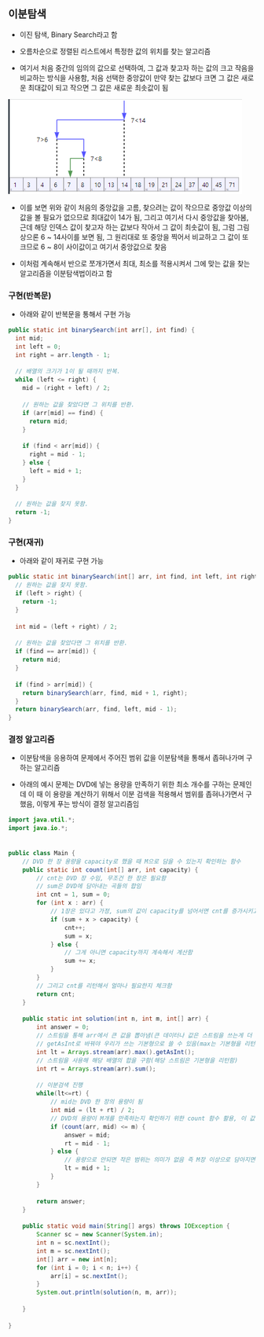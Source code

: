 ## 이분탐색
- 이진 탐색, Binary Search라고 함

- 오름차순으로 정렬된 리스트에서 특정한 값의 위치를 찾는 알고리즘

- 여기서 처음 중간의 임의의 값으로 선택하여, 그 값과 찾고자 하는 값의 크고 작음을 비교하는 방식을 사용함, 처음 선택한 중앙값이 만약 찾는 값보다 크면 그 값은 새로운 최대값이 되고 작으면 그 값은 새로운 최솟값이 됨

![one](/cheewr85/img/Template/fifteen.png)

- 이를 보면 위와 같이 처음의 중앙값을 고름, 찾으려는 값이 작으므로 중앙값 이상의 값을 볼 필요가 없으므로 최대값이 14가 됨, 그리고 여기서 다시 중앙값을 찾아봄, 근데 해당 인덱스 값이 찾고자 하는 값보다 작아서 그 값이 최솟값이 됨, 그럼 그림상으론 6 ~ 14사이를 보면 됨, 그 원리대로 또 중앙을 찍어서 비교하고 그 값이 또 크므로 6 ~ 8이 사이값이고 여기서 중앙값으로 찾음

- 이처럼 계속해서 반으로 쪼개가면서 최대, 최소를 적용시켜서 그에 맞는 값을 찾는 알고리즘을 이분탐색법이라고 함

### 구현(반복문)
- 아래와 같이 반복문을 통해서 구현 가능

```java
public static int binarySearch(int arr[], int find) {
  int mid;
  int left = 0;
  int right = arr.length - 1;

  // 배열의 크기가 1이 될 때까지 반복.
  while (left <= right) {
    mid = (right + left) / 2;

    // 원하는 값을 찾았다면 그 위치를 반환.
    if (arr[mid] == find) {
      return mid;
    }

    if (find < arr[mid]) {
      right = mid - 1;
    } else {
      left = mid + 1;
    }
  }

  // 원하는 값을 찾지 못함.
  return -1;
}
```

### 구현(재귀)
- 아래와 같이 재귀로 구현 가능

```java
public static int binarySearch(int[] arr, int find, int left, int right) {
  // 원하는 값을 찾지 못함.
  if (left > right) {
    return -1;
  }

  int mid = (left + right) / 2;
  
  // 원하는 값을 찾았다면 그 위치를 반환.
  if (find == arr[mid]) {
    return mid;
  }

  if (find > arr[mid]) {
    return binarySearch(arr, find, mid + 1, right);
  }
  return binarySearch(arr, find, left, mid - 1);
}
```

### 결정 알고리즘
- 이분탐색을 응용하여 문제에서 주어진 범위 값을 이분탐색을 통해서 좁혀나가며 구하는 알고리즘

- 아래의 예시 문제는 DVD에 넣는 용량을 만족하기 위한 최소 개수를 구하는 문제인데 이 때 이 용량을 계산하기 위해서 이분 검색을 적용해서 범위를 좁혀나가면서 구했음, 이렇게 푸는 방식이 결정 알고리즘임

```java
import java.util.*;
import java.io.*;


public class Main {
    // DVD 한 장 용량을 capacity로 했을 때 M으로 담을 수 있는지 확인하는 함수
    public static int count(int[] arr, int capacity) {
        // cnt는 DVD 장 수임, 무조건 한 장은 필요함
        // sum은 DVD에 담아내는 곡들의 합임
        int cnt = 1, sum = 0;
        for (int x : arr) {
            // 1장은 있다고 가정, sum의 값이 capacity를 넘어서면 cnt를 증가시키고 sum에 x를 넣어야함(sum을 넘은 이후 값으로 다시 계산)
            if (sum + x > capacity) {
                cnt++;
                sum = x;
            } else {
                // 그게 아니면 capacity까지 계속해서 계산함
                sum += x;
            }
        }
        // 그리고 cnt를 리턴해서 얼마나 필요한지 체크함
        return cnt;
    }

    public static int solution(int n, int m, int[] arr) {
        int answer = 0;
        // 스트림을 통해 arr에서 큰 값을 뽑아냄(큰 데이터나 값은 스트림을 쓰는게 더 좋아보임)
        // getAsInt로 바꿔야 우리가 쓰는 기본형으로 쓸 수 있음(max는 기본형을 리턴하지 않아서)
        int lt = Arrays.stream(arr).max().getAsInt();
        // 스트림을 사용해 해당 배열의 합을 구함(해당 스트림은 기본형을 리턴함)
        int rt = Arrays.stream(arr).sum();

        // 이분검색 진행
        while(lt<=rt) {
            // mid는 DVD 한 장의 용량이 됨
            int mid = (lt + rt) / 2;
            // DVD의 용량이 M개를 만족하는지 확인하기 위한 count 함수 활용, 이 값이 m보다 작거나 같으면 최소 용량으로써 가능해짐
            if (count(arr, mid) <= m) {
                answer = mid;
                rt = mid - 1;
            } else {
                // 용량으로 안되면 작은 범위는 의미가 없음 즉 M장 이상으로 담아지면 mid보단 큰 값이 되야함
                lt = mid + 1;
            }
        }

        return answer;
    }

    public static void main(String[] args) throws IOException {
        Scanner sc = new Scanner(System.in);
        int n = sc.nextInt();
        int m = sc.nextInt();
        int[] arr = new int[n];
        for (int i = 0; i < n; i++) {
            arr[i] = sc.nextInt();
        }
        System.out.println(solution(n, m, arr));

    }

}
```